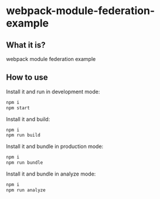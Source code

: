 # webpack-module-federation-example

## What it is?

webpack module federation example

## How to use

Install it and run in development mode:

```bash
npm i
npm start
```

Install it and build:

```bash
npm i
npm run build
```

Install it and bundle in production mode:

```bash
npm i
npm run bundle
```

Install it and bundle in analyze mode:

```bash
npm i
npm run analyze
```